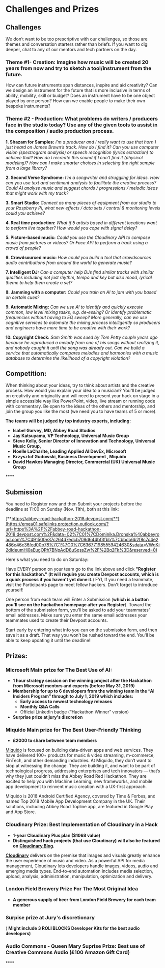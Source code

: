 # Challenges and Prizes

## Challenges

We don’t want to be too prescriptive with our challenges, so those are themes and conversation starters rather than briefs. If you want to dig deeper, chat to any of our mentors and tech partners on the day.

### **Theme \#1- Creation: Imagine how music will be created 20 years from now and try to sketch a tool/instrument from the future.**

How can future instruments span distances, inspire and aid creativity? Can we design an instrument for the future that is more inclusive in terms of ability, mobility, skill or budget? Does an instrument have to be one object played by one person? How can we enable people to make their own bespoke instruments? 

### Theme \#2 - Production: What problems do writers / producers face in the studio today? Use any of the given tools to assist in the composition / audio production process.

**1. Shazam for Samples:** _I’m a producer and I really want to use that horn I just heard on James Brown’s track. How do I find it? Can you use computer vision \(spectrogram analysis\) or speech recognition \(lyrics extraction\) to achieve that? How do I recreate this sound if I can’t find it \(physical modeling\)? How can I make smarter choices in selecting the right sample from a large library?_

**2. Second Verse Syndrome:** _I’m a songwriter and struggling for ideas. How can you use text and sentiment analysis to facilitate the creative process? Could AI analyse music and suggest chords / progressions / melodic ideas that might work with my track?_ 

**3. Smart Studio:** _Connect as many pieces of equipment from our studio to your Raspberry Pi, what new effects / data sets / control & monitoring levels could you achieve?_ 

**4. Real time production:** _What if 5 artists based in different locations want to perform live together? How would you cope with signal delay?_ 

**5. Picture-based music:** _Could you use the Cloudinary API to compose music from pictures or videos? Or Face API to perform a track using a crowd of people?_

**6. Crowdsourced music:** _How could you build a tool that crowdsources audio contributions from around the world to generate music?_

**7. Intelligent DJ:** _Can a computer help DJs find similar tracks with similar qualities including not just rhythm, tempo and key but also mood, lyrical theme to help them create a set?_

**8. Jamming with a computer:** _Could you train an AI to jam with you based on certain cues?_ 

**9. Automatic Mixing:** _Can we use AI to identify and quickly execute common, low level mixing tasks, e.g. de-essing? Or identify problematic frequencies without having to EQ sweep? More generally, can we use cognitive services to automate the mixing process intelligently so producers and engineers have more time to be creative with their work?_ 

**10. Copyright Check:** _Sam Smith was sued by Tom Petty couple years ago because he reproduced a melody from one of his songs without realizing it, and nobody caught it until the song was already out. Can we build a service that automatically compares melodies and harmonies with a music database to determine the likelihood of a copyright violation?_ 

## Competition:

When thinking about your ideas, try to think about artists and the creative process. How would you explain your idea to a musician? You'll be judged on creativity and originality and will need to present your hack on stage in a simple accessible way  like PowerPoint, video, live stream or running code with commentary. Be open to the ideas of the others and mentorship, and join the group you like the most \(we need you to have teams of 5 or more\). 

**The teams will be judged by top industry experts, including:**

* **Isabel Garvey, MD, Abbey Road Studios**
* **Jay Katsuyama, VP Technology, Universal Music Group**
* **Steve Kelly, Senior Director of Innovation and Technology, Universal Music Group,** 
* **Noelle LaCharite, Leading Applied AI DevEx, Microsoft** 
* **Krzysztof Gudowski, Business Development , Miquido** 
* **David Hawkes Managing Director, Commercial \(UK\) Universal Music Group**

\*\*\*\*

## Submission

You need to Register now and then Submit your projects before the deadline at 11:00 on Sunday \(Nov. 11th\), both at this link:

[**https://abbey-road-hackathon-2018.devpost.com/**](https://emea01.safelinks.protection.outlook.com/?url=https%3A%2F%2Fabbey-road-hackathon-2018.devpost.com%2F&data=02%7C01%7CDominika.Dronska%40abbeyroad.com%7C491500e37c264d7edcb708d644bf3fbb%7Cbbcb6b2f8c7c4e2486e46c36fed00b78%7C1%7C0%7C636771985559424630&sdata=VWgKi2dIdeumHj0aEugOPh7BNpAdD8uSqssZw%2F%2Bq2Fk%3D&reserved=0)

Here's what you need to do on Saturday:

Have EVERY person on your team go to the link above and click **"Register for this hackathon."** \(**It will require you create Devpost accounts, which is a quick process if you haven't yet done it.**\) FYI, If you need a teammate, visit the Participants page to meet fellow hackers. Don't forget to introduce yourself!

One person from each team will Enter a Submission \(**which is a button you'll see on the hackathon homepage after you Register**\). Toward the bottom of the submission form, you'll be asked to add your teammates' email addresses. Make sure you enter the same email addresses your teammates used to create their Devpost accounts.

Start early by entering what info you can on the submission form, and then save it as a draft. That way you won't be rushed toward the end. You'll be able to keep updating it until the deadline!

## Prizes:

### **Microsoft Main prize for The Best Use of AI:**

* **1 hour strategy session on the winning project after the Hackathon from Microsoft mentors and experts \(before May 31, 2019\)** 
* **Membership for up to 6 developers from the winning team in the “AI Insiders Program” through to July 1, 2019 which includes:**
  * **Early access to newest technology releases**
  * **Monthly Q&A Calls** 
  * Official LinkedIn badge \(“Hackathon Winner” version\)
* **Surprise prize at jury's discretion**

### Miquido Main prize for The Best User-Friendly Thinking

* **£2000 to share between team members**

[Miquido](https://www.miquido.com) is focused on building data-driven apps and web services. They have delivered 100+ products for music & video streaming, m-commerce, FinTech, and other demanding industries. At Miquido, they don’t want to stop at witnessing the change. They are building it, and want to be part of technological progress, addressing enterprises and tech innovators — that’s why they just couldn’t miss the Abbey Road Red Hackathon. They are excited to help you with Machine Learning, new frameworks, and mobile app development to reinvent music creation with a UX-first approach.

  
Miquido is 2018 Android Certified Agency, covered by Time & Forbes, and named Top 2018 Mobile App Development Company in the UK. Their solutions, including Abbey Road Topline app, are featured in Google Play and App Store.

### Cloudinary **Prize: B**est Implementation of Cloudinary in a Hack 

* **1-year Cloudinary Plus plan \($1068 value\)** 
* **Distinguished hack projects \(that use Cloudinary\) will also be featured on** [**Cloudinary Blog**](https://cloudinary.com/blog)**.**

[**Cloudinary**](https://cloudinary.com/signup?utm_source=HMW&utm_medium=Gitbook&utm_campaign=Evangelism&utm_term=Hackathon-Guide&utm_content=Signup_HMW-2018) delivers on the premise that images and visuals greatly enhance the user experience of music and video. As a powerful API for media management, Cloudinary lets developers handle images, videos, audio and emerging media types. End-to-end automation includes media selection, upload, analysis, administration, manipulation, optimization and delivery.

### London Field Brewery Prize For The Most Original Idea

* **A generous supply of beer from London Field Brewery for each team member**

### Surpise prize at Jury's discretionary

\( **Might include 3 ROLI BLOCKS Developer Kits for the best audio developers\)**

### **Audio Commons - Queen Mary Suprise Prize:** Best use of Creative Commons Audio **\(£100 Amazon Gift Card\)**

\*\*\*\*



